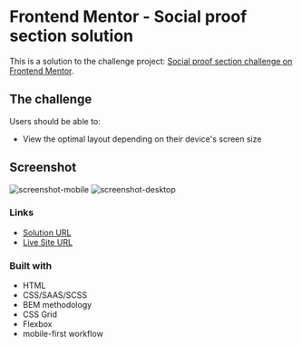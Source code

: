 # Frontend Mentor - Social proof section solution

This is a solution to the challenge project: [Social proof section challenge on Frontend Mentor](https://www.frontendmentor.io/challenges/social-proof-section-6e0qTv_bA). 
## The challenge

Users should be able to:

- View the optimal layout depending on their device's screen size

## Screenshot

![screenshot-mobile](images/screenshot-mobile.png)
![screenshot-desktop](images/screenshot-desktop.png)

### Links

- [Solution URL](https://github.com/MatejaC/frontendmentor.io---social-proof-section-master)
- [Live Site URL](https://matejac.github.io/frontendmentor.io---social-proof-section-master/)

### Built with

- HTML
- CSS/SAAS/SCSS
- BEM methodology
- CSS Grid
- Flexbox
- mobile-first workflow
